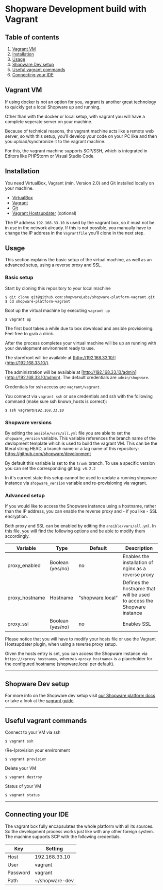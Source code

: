 Shopware Development build with Vagrant
=======================================

## Table of contents
1. [Vagrant VM](#vagrant-vm)
2. [Installation](#installation)
3. [Usage](#usage)
4. [Shopware Dev setup](#shopware-dev-setup)
5. [Useful vagrant commands](#useful-vagrant-commands)
6. [Connecting your IDE](#connecting-your-ide)


## Vagrant VM
If using docker is not an option for you, vagrant is another great technology to quickly get a local Shopware up and running.

Other than with the docker or local setup, with vagrant you will have a complete seperate server on your machine.

Because of technical reasons, the vagrant machine acts like a remote web server, so with this setup, you'll develop your code on your PC like and then you upload/synchronize it to the vagrant machine.

For this, the vagrant machine supports SCP/SSH, which is integrated in Editors like PHPStorm or Visual Studio Code.


## Installation
You need VirtualBox, Vagrant (min. Version 2.0) and Git installed locally on your machine.
- [VirtualBox](https://www.virtualbox.org/wiki/Downloads)
- [Vagrant](https://www.vagrantup.com/downloads.html)
- [Git](https://git-scm.com)
- [Vagrant Hostsupdater](https://github.com/cogitatio/vagrant-hostsupdater) (optional)

The IP address `192.168.33.10` is used by the vagrant box, so it must not be in use in the network already. If this is not possible, you manually have to change the IP address in the `Vagrantfile` you'll clone in the next step.


## Usage
This section explains the basic setup of the virtual machine, as well as an advanced setup, using a reverse proxy and SSL.

### Basic setup
Start by cloning this repository to your local machine
    
    $ git clone git@github.com:shopwareLabs/shopware-platform-vagrant.git
    $ cd shopware-platform-vagrant

Boot up the virtual machine by executing `vagrant up` 
    
    $ vagrant up

The first boot takes a while due to box download and ansible provisioning. Feel free to grab a drink.

After the process completes your virtual machine will be up an running with your development environment ready to use. 

The storefront will be available at [http://192.168.33.10/](http://192.168.33.10/).

The administration will be available at [http://192.168.33.10/admin](http://192.168.33.10/admin). The default credentials are `admin/shopware`.

Credentials for ssh access are `vagrant/vagrant`.

You connect via `vagrant ssh` or use credentials and ssh with the following command (make sure ssh known_hosts is correct):

    $ ssh vagrant@192.168.33.10

### Shopware versions

By editing the `ansible/vars/all.yml` file you are able to set the `shopware_version` variable. This variable references the branch
name of the devlopment template which is used to build the vagrant VM. 
This can be the literal string HEAD, a branch name or a tag name of this repository: https://github.com/shopware/development

By default this variable is set to the `trunk` branch.
To use a specific version you can set the corresponding git tag: `v6.2.2`

In it's current state this setup cannot be used to update a running shopware instance via `shopware_version` variable and re-provisioning
via vagrant. 

### Advanced setup
If you would like to access the Shopware instance using a hostname, rather than the IP address,
you can enable the reverse proxy and - if you like - SSL encryption.

Both proxy and SSL can be enabled by editing the `ansible/vars/all.yml`. In this file,
you will find the following options and be able to modify them accordingly.

| Variable       | Type             | Default               | Description                                                            |
|----------------|------------------|-----------------------|------------------------------------------------------------------------|
| proxy_enabled  | Boolean (yes/no) | no                    | Enables the installation of nginx as a reverse proxy                   |
| proxy_hostname | Hostname         | "shopware.local"      | Defines the hostname that will be used to access the Shopware instance |
| proxy_ssl      | Boolean (yes/no) | no                    | Enables SSL                                                            |

Please notice that you will have to modify your hosts file or use the Vagrant Hostsupdater plugin,
when using a reverse proxy setup.

Given the hosts entry is set, you can access the Shopware instance via `https://<proxy_hostname>`, whereas
`<proxy_hostname>` is a placeholder for the configured hostname (shopware.local per default).

---

## Shopware Dev setup

For more info on the Shopware dev setup visit [our Shopware platform docs](https://docs.shopware.com/en/shopware-platform-dev-en) or take a look at the [vagrant guide](https://docs.shopware.com/en/shopware-platform-dev-en/getting-started/system-installation-guides/vagrant?category=shopware-platform-dev-en/getting-started/system-installation-guides)

---

## Useful vagrant commands 

Connect to your VM via ssh
    
    $ vagrant ssh 

(Re-)provision your environment

    $ vagrant provision

Delete your VM 

    $ vagrant destroy

Status of your VM

    $ vagrant status

---

## Connecting your IDE

The vagrant box fully encapsulates the whole platform with all its sources. So the development process works just like with any other foreign system. The machine supports SCP with the following credentials.

| Key       | Setting           |
|---        |---                |
| Host      | 192.168.33.10     |
| User      | vagrant           |
| Password  | vagrant           |
| Path      | ~/shopware-dev    |

